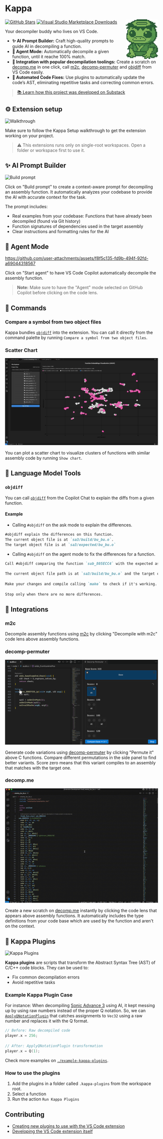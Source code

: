 # Kappa

<img src="./media/branding/logo.png" align="right" height="130px" />

[![GitHub Stars](https://flat.badgen.net/github/stars/macabeus/kappa?icon=github)](https://github.com/macabeus/kappa)
[![Visual Studio Marketplace Downloads](https://flat.badgen.net/vs-marketplace/d/macabeus.kappa?icon=visualstudio)](https://marketplace.visualstudio.com/items?itemName=macabeus.kappa)

Your decompiler buddy who lives on VS Code.

- **✨ AI Prompt Builder:** Craft high-quality prompts to guide AI in decompiling a function.
- **🤖 Agent Mode:** Automatically decompile a given function, until it reache 100% match.
- **🐍 Integration with popular decompilation toolings:** Create a scratch on [decomp.me](https://decomp.me/) in one click, call [m2c](https://github.com/matt-kempster/m2c), [decomp-permuter](https://github.com/simonlindholm/decomp-permuter) and [objdiff](https://github.com/encounter/objdiff) from VS Code easily.
- **🔌 Automated Code Fixes:** Use plugins to automatically update the code’s AST, eliminating repetitive tasks and correcting common errors.

> [📚 Learn how this project was developed on Substack](https://gambiconf.substack.com/p/development-journey-on-game-decompilation)

## ⚙️ Extension setup

<img alt="Walkthrough" src="./media/readme/walkthrough.png" />

Make sure to follow the Kappa Setup walkthrough to get the extension working on your project.

> :warning: This extensions runs only on single-root workspaces. Open a folder or workspace first to use it.

## ✨ AI Prompt Builder

<img alt="Build prompt" src="./media/readme/build-prompt.gif" />

Click on "Build prompt" to create a context-aware prompt for decompiling an assembly function. It automatically analyzes your codebase to provide the AI with accurate context for the task.

The prompt includes:

- Real examples from your codebase: Functions that have already been decompiled (found via Git history)
- Function signatures of dependencies used in the target assembly
- Clear instructions and formatting rules for the AI

## 🤖 Agent Mode

https://github.com/user-attachments/assets/f8f5c135-fd9b-494f-92fd-a69044318567

Click on "Start agent" to have VS Code Copilot automatically decompile the assembly function.

> **Note:** Make sure to have the "Agent" mode selected on GitHub Copilot before clicking on the code lens.

## 🎨 Commands

### Compare a symbol from two object files

Kappa bundles [`objdiff`](https://github.com/encounter/objdiff) into the extension. You can call it directly from the command palette by running `Compare a symbol from two object files`.

### Scatter Chart

<img alt="Scatter Chart" src="./media/readme/scatter-chart.png" />

You can plot a scatter chart to visualize clusters of functions with similar assembly code by running `Show chart`.

## 🔖 Language Model Tools

### `objdiff`

You can call [`objdiff`](https://github.com/encounter/objdiff) from the Copilot Chat to explain the diffs from a given function.

#### Example

- Calling `#objdiff` on the ask mode to explain the differences.

```markdown
#objdiff explain the differences on this function.
The current object file is at `sa3/build/bu_bu.o`.
The target object file is at `sa3/expected/bu_bu.o`
```

- Calling `#objdiff` on the agent mode to fix the differences for a function.

```markdown
Call #objdiff comparing the function `sub_805ECC4` with the expected assembly function, and fixes the gaps.

The current object file path is at `sa3/build/bu_bu.o` and the target object file path is at `sa3/expected/bu_bu.o`.

Make your changes and compile calling `make` to check if it's working.

Stop only when there are no more differences.
```

## 🐍 Integrations

### m2c

Decompile assembly functions using [m2c](https://github.com/matt-kempster/m2c) by clicking "Decompile with m2c" code lens above assembly functions.

### decomp-permuter

<img alt="Permute a function" src="./media/readme/decomp-permuter.png" />

Generate code variations using [decomp-permuter](https://github.com/simonlindholm/decomp-permuter) by clicking "Permute it" above C functions. Compare different permutations in the side panel to find better variants. Score zero means that this variant compiles to an assembly that matches with the target one.

### decomp.me

<img alt="Create Scratch" src="./media/readme/create-scratch.gif" />

Create a new scratch on [decomp.me](https://decomp.me/) instantly by clicking the code lens that appears above assembly functions. It automatically includes the type definitions from your code base which are used by the function and aren't on the context.

## 🔌 Kappa Plugins

<img alt="Kappa Plugins" src="./media/readme/kappa-plugins.gif" />

**Kappa plugins** are scripts that transform the Abstract Syntax Tree (AST) of C/C++ code blocks. They can be used to:

- Fix common decompilation errors
- Avoid repetitive tasks

### Example Kappa Plugin Case

For instance: When decompiling [Sonic Advance 3](https://github.com/SAT-R/sa3) using AI, it kept messing up by using raw numbers instead of the proper Q notation. So, we can [`ApplyQNotationPlugin`](./example-kappa-plugins/ApplyQNotationPlugin.js) that catches assignments to `Vec32` using a raw number and replaces it with the Q format.

```cpp
// Before: Raw decompiled code
player.x = 256;

// After: ApplyQNotationPlugin transformation
player.x = Q(1);
```

Check more examples on [`./example-kappa-plugins`](./example-kappa-plugins).

### How to use the plugins

1. Add the plugins in a folder called `.kappa-plugins` from the workspace root.
2. Select a function
3. Run the action `Run Kappa Plugins`

## Contributing

- [Creating new plugins to use with the VS Code extension](./docs/create-your-own-kappa-plugin.md)
- [Developing the VS Code extension itself](./docs/developing-kappa-vscode-extension.md)

